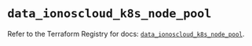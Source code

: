 # `data_ionoscloud_k8s_node_pool`

Refer to the Terraform Registry for docs: [`data_ionoscloud_k8s_node_pool`](https://registry.terraform.io/providers/ionos-cloud/ionoscloud/6.4.18/docs/data-sources/k8s_node_pool).
